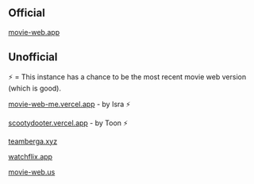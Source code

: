 ## Official

[movie-web.app](https://movie-web.app)

## Unofficial

⚡️ = This instance has a chance to be the most recent movie web version (which is good).

[movie-web-me.vercel.app](https://movie-web-me.vercel.app) - by Isra ⚡️

[scootydooter.vercel.app](https://scootydooter.vercel.app) - by Toon ⚡️

[teamberga.xyz](https://teamberga.xyz)

[watchflix.app](https://watchflix.app)

[movie-web.us](https://movie-web.us)
